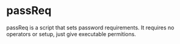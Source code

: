 # passReq
passReq is a script that sets password requirements. It requires no operators or setup, just give executable permitions.
